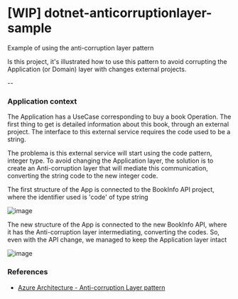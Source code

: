 # [WIP] dotnet-anticorruptionlayer-sample

Example of using the anti-corruption layer pattern

Is this project, it's illustrated how to use this pattern to avoid corrupting the Application (or Domain) layer with changes external projects.

--

### Application context

The Application has a UseCase corresponding to buy a book Operation. The first thing to get is detailed information about this book, through an external project. The interface to this external service requires the code used to be a string.

The problema is this external service will start using the code pattern, integer type. To avoid changing the Application layer, the solution is to create an Anti-corruption layer that will mediate this communication, converting the string code to the new integer code.

The first structure of the App is connected to the BookInfo API project, where the identifier used is 'code' of type string

![image](https://github.com/rafaeldalsenter/dotnet-anticorruptionlayer-sample/assets/10137467/f057ec66-470d-4fdf-a327-403485787655)

The new structure of the App is connected to the new BookInfo API, where it has the Anti-corruption layer intermediating, converting the codes. So, even with the API change, we managed to keep the Application layer intact

![image](https://github.com/rafaeldalsenter/dotnet-anticorruptionlayer-sample/assets/10137467/982f9461-d925-4493-858a-79dee0917d6c)

### References

- [Azure Architecture - Anti-corruption Layer pattern](https://learn.microsoft.com/en-us/azure/architecture/patterns/anti-corruption-layer)
